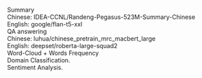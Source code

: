 Summary   
    Chinese: IDEA-CCNL/Randeng-Pegasus-523M-Summary-Chinese   
    English: google/flan-t5-xxl   
QA answering   
    Chinese: luhua/chinese_pretrain_mrc_macbert_large   
    English: deepset/roberta-large-squad2   
Word-Cloud + Words Frequency  
Domain Classification.  
Sentiment Analysis.  
